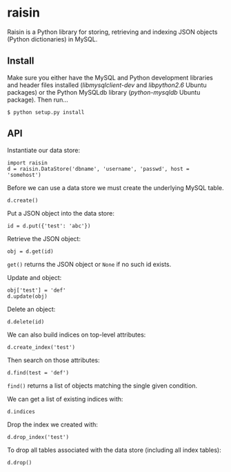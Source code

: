 raisin
======

Raisin is a Python library for storing, retrieving and indexing JSON objects
(Python dictionaries) in MySQL.

Install
-------

Make sure you either have the MySQL and Python development libraries and header
files installed (*libmysqlclient-dev* and *libpython2.6* Ubuntu packages) or the
Python MySQLdb library (*python-mysqldb* Ubuntu package).  Then run...

    $ python setup.py install

API
---

Instantiate our data store:

    import raisin
    d = raisin.DataStore('dbname', 'username', 'passwd', host = 'somehost')

Before we can use a data store we must create the underlying MySQL table.

    d.create()

Put a JSON object into the data store:

    id = d.put({'test': 'abc'})

Retrieve the JSON object:

    obj = d.get(id)

`get()` returns the JSON object or `None` if no such id exists.

Update and object:

    obj['test'] = 'def'
    d.update(obj)

Delete an object:

    d.delete(id)

We can also build indices on top-level attributes:

    d.create_index('test')

Then search on those attributes:

    d.find(test = 'def')

`find()` returns a list of objects matching the single given condition.

We can get a list of existing indices with:

    d.indices
    
Drop the index we created with:

    d.drop_index('test')

To drop all tables associated with the data store (including all index
tables):

    d.drop()
